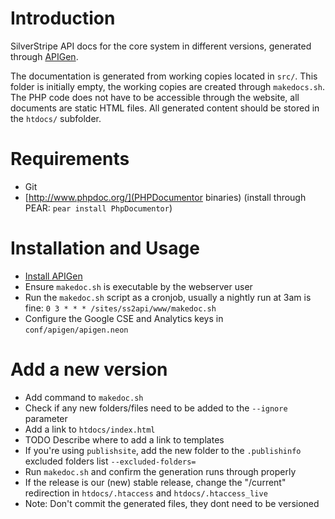 # Introduction

SilverStripe API docs for the core system in different versions,
generated through [APIGen](http://apigen.org/).

The documentation is generated from working copies located in `src/`.
This folder is initially empty, the working copies are created through `makedocs.sh`.
The PHP code does not have to be accessible through the website, all documents are static HTML files. 
All generated content should be stored in the `htdocs/` subfolder.

# Requirements

 * Git
 * [http://www.phpdoc.org/](PHPDocumentor binaries) (install through PEAR: `pear install PhpDocumentor`)

# Installation and Usage

 * [Install APIGen](http://apigen.org/##installation)
 * Ensure `makedoc.sh` is executable by the webserver user
 * Run the `makedoc.sh` script as a cronjob, usually a nightly run at 3am is fine:
	`0 3 * * * /sites/ss2api/www/makedoc.sh`
 * Configure the Google CSE and Analytics keys in `conf/apigen/apigen.neon`

# Add a new version

 * Add command to `makedoc.sh`
 * Check if any new folders/files need to be added to the `--ignore` parameter
 * Add a link to `htdocs/index.html`
 * TODO Describe where to add a link to templates
 * If you're using `publishsite`, add the new folder to the `.publishinfo` excluded folders list `--excluded-folders=`
 * Run `makedoc.sh` and confirm the generation runs through properly
 * If the release is our (new) stable release, change the "/current" redirection in `htdocs/.htaccess` and `htdocs/.htaccess_live`
 * Note: Don't commit the generated files, they dont need to be versioned